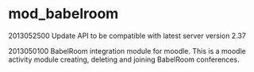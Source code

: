 mod_babelroom
====================

2013052500
Update API to be compatible with latest server version 2.37

2013050100
BabelRoom integration module for moodle. This is a moodle activity module creating, deleting and joining BabelRoom conferences.

